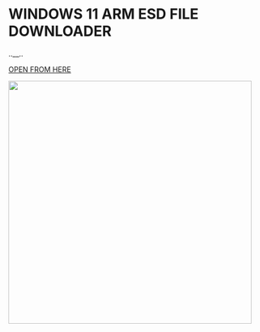 # WINDOWS 11 ARM ESD FILE DOWNLOADER 
..__..

[OPEN FROM HERE](https://arkt-7.github.io/woawin)

<p align="left"><a href="https://arkt-7.github.io/woawin"><img src="https://github.com/ArKT-7/WIN-ARM-DOWNLOADER/blob/main/assets/demo-preview.gif" width="480"></a></p>

